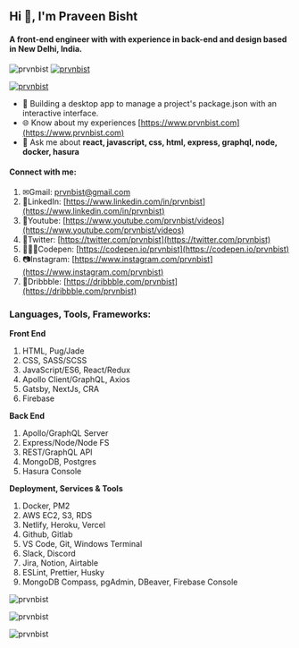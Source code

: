 
## Hi 👋, I'm Praveen Bisht
#### A front-end engineer with with experience in back-end and design based in New Delhi, India.

![prvnbist](https://komarev.com/ghpvc/?username=prvnbist&label=Profile%20views&color=0e75b6&style=flat)
[![prvnbist](https://img.shields.io/twitter/follow/prvnbist?logo=twitter&style=flat)](https://twitter.com/prvnbist)

[![prvnbist](https://github-profile-trophy.vercel.app/?username=prvnbist)](https://github.com/ryo-ma/github-profile-trophy)

- 🌱 Building a desktop app to manage a project's package.json with an interactive interface.
- 🌐 Know about my experiences [https://www.prvnbist.com](https://www.prvnbist.com)
- 💬 Ask me about **react, javascript, css, html, express, graphql, node, docker, hasura**

#### Connect with me:
1. ✉Gmail: prvnbist@gmail.com
2. 📃LinkedIn: [https://www.linkedin.com/in/prvnbist](https://www.linkedin.com/in/prvnbist)
3. 🎥Youtube: [https://www.youtube.com/prvnbist/videos](https://www.youtube.com/prvnbist/videos)
4. 🐥Twitter: [https://twitter.com/prvnbist](https://twitter.com/prvnbist)
5. 👨🏽‍💻Codepen: [https://codepen.io/prvnbist](https://codepen.io/prvnbist)
6. 📷Instagram: [https://www.instagram.com/prvnbist](https://www.instagram.com/prvnbist)
7. 🎨Dribbble: [https://dribbble.com/prvnbist](https://dribbble.com/prvnbist)

### Languages, Tools, Frameworks:
**Front End**
 1. HTML, Pug/Jade
 2. CSS, SASS/SCSS 
 3. JavaScript/ES6, React/Redux
 4. Apollo Client/GraphQL, Axios
 5. Gatsby, NextJs, CRA
 6. Firebase

**Back End**

 1. Apollo/GraphQL Server
 2. Express/Node/Node FS
 3. REST/GraphQL API
 4. MongoDB, Postgres
 5. Hasura Console
 
**Deployment, Services & Tools**

 1. Docker, PM2
 2. AWS EC2, S3, RDS
 3. Netlify, Heroku, Vercel
 4. Github, Gitlab
 5. VS Code, Git, Windows Terminal
 6. Slack, Discord
 7. Jira, Notion, Airtable
 8. ESLint, Prettier, Husky
 9. MongoDB Compass, pgAdmin, DBeaver, Firebase Console 

![prvnbist](https://github-readme-stats.vercel.app/api/top-langs?username=prvnbist&show_icons=true&locale=en&layout=compact)

 ![prvnbist](https://github-readme-stats.vercel.app/api?username=prvnbist&show_icons=true&locale=en)

![prvnbist](https://github-readme-streak-stats.herokuapp.com/?user=prvnbist&)
